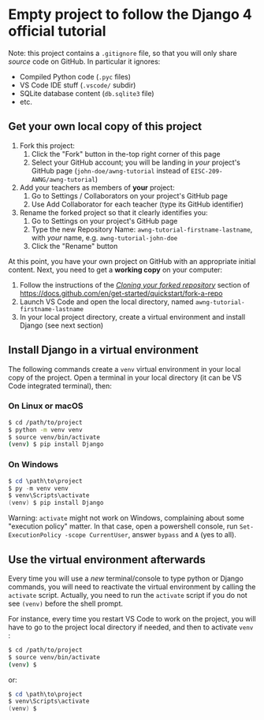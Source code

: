 # Empty project to follow the Django 4 official tutorial

Note: this project contains a `.gitignore` file, so that you will only share *source* code on GitHub. In particular it ignores:

- Compiled Python code (`.pyc` files)
- VS Code IDE stuff (`.vscode/` subdir)
- SQLite database content (`db.sqlite3` file)
- etc.

## Get your own local copy of this project

1. Fork this project:
   1. Click the "Fork" button in the-top right corner of this page
   2. Select your GitHub account; you will be landing in *your* project's GitHub page (`john-doe/awng-tutorial` instead of `EISC-209-AWNG/awng-tutorial`)
2. Add your teachers as members of **your** project:
   1. Go to Settings / Collaborators on your project's GitHub page
   2. Use Add Collaborator for each teacher (type its GitHub identifier)
3. Rename the forked project so that it clearly identifies you: 
   1. Go to Settings on your project's GitHub page
   2. Type the new Repository Name: `awng-tutorial-firstname-lastname`, with *your* name, e.g. `awng-tutorial-john-doe` 
   3. Click the "Rename" button

At this point, you have your own project on GitHub with an appropriate initial content. Next, you need to get a **working copy** on your computer:

1. Follow the instructions of the [*Cloning your forked repository*](https://docs.github.com/en/get-started/quickstart/fork-a-repo#cloning-your-forked-repository) section of https://docs.github.com/en/get-started/quickstart/fork-a-repo
2. Launch VS Code and open the local directory, named `awng-tutorial-firstname-lastname`
3. In your local project directory, create a virtual environment and install Django (see next section)

## Install Django in a virtual environment

The following commands create a `venv` virtual environment in your local copy of the project. Open a terminal in your local directory (it can be VS Code integrated terminal), then:

### On Linux or macOS

```bash
$ cd /path/to/project
$ python -m venv venv
$ source venv/bin/activate
(venv) $ pip install Django
```

### On Windows

```powershell
$ cd \path\to\project
$ py -m venv venv
$ venv\Scripts\activate
(venv) $ pip install Django
```

Warning: `activate` might not work on Windows, complaining about some "execution policy" matter. In that case, open a powershell console, run `Set-ExecutionPolicy -scope CurrentUser`, answer `bypass` and `A` (yes to all).

## Use the virtual environment afterwards

Every time you will use a *new* terminal/console to type python or Django commands, you will need to reactivate the virtual environment by calling the `activate` script. Actually, you need to run the `activate` script if you do not see `(venv)` before the shell prompt.

For instance, every time you restart VS Code to work on the project, you will have to go to the project local directory if needed, and then to activate `venv` :

```bash
$ cd /path/to/project
$ source venv/bin/activate
(venv) $ 
```

or:

```powershell
$ cd \path\to\project
$ venv\Scripts\activate
(venv) $ 
```

